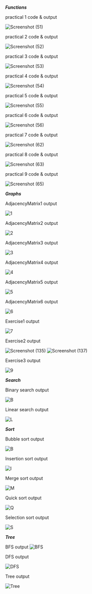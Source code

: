 ***Functions***


practical 1 code & output

![Screenshot (51)](https://github.com/user-attachments/assets/8f816244-a511-4093-86f9-f61f1d570841)

practical 2 code & output

![Screenshot (52)](https://github.com/user-attachments/assets/29591383-914f-4a7d-9f5b-e6c3c1b743bb)

practical 3 code & output

![Screenshot (53)](https://github.com/user-attachments/assets/7cacf8f6-0129-413e-8d89-efcca9e0273e)

practical 4 code & output

![Screenshot (54)](https://github.com/user-attachments/assets/18a8d3fa-8fea-4ed2-8196-79b3bd89b7b0)

practical 5 code & output

![Screenshot (55)](https://github.com/user-attachments/assets/2df214cf-8250-4128-b953-b98d14c020f7)

practical 6 code & output

![Screenshot (56)](https://github.com/user-attachments/assets/38a07d32-23d1-4f32-b53a-d4c993ebdb96)

practical 7 code & output

![Screenshot (62)](https://github.com/user-attachments/assets/b1569355-2d17-4b17-8433-f7b2b4e8b8d5)

practical 8 code & output

![Screenshot (63)](https://github.com/user-attachments/assets/e3ab5dd9-1e51-4796-8687-c812e7bd3370)

practical 9 code & output

![Screenshot (65)](https://github.com/user-attachments/assets/a0bb6c4d-628e-4269-bf53-f72571fece81)





***Graphs***


AdjacencyMatrix1 output

![1](https://github.com/user-attachments/assets/c676030d-24b7-4d54-b544-a0fc61e81549)

AdjacencyMatrix2 output

![2](https://github.com/user-attachments/assets/e732d783-cbad-4a2b-a97e-0486c98767d4)

AdjacencyMatrix3 output

![3](https://github.com/user-attachments/assets/cef84168-b855-4619-8cca-e7318b0950d0)

AdjacencyMatrix4 output

![4](https://github.com/user-attachments/assets/f7aa36fd-105f-4d4f-91e5-25750c02c29d)

AdjacencyMatrix5 output

![5](https://github.com/user-attachments/assets/1d7dd100-aa9b-4b14-8b15-1a4fb02d1031)

AdjacencyMatrix6 output

![6](https://github.com/user-attachments/assets/4acc169a-077d-4941-a35b-00f816c9e595)

Exercise1 output

![7](https://github.com/user-attachments/assets/06f806ea-a7e8-4410-a7ab-227313c4dd99)

Exercise2 output

![Screenshot (135)](https://github.com/user-attachments/assets/a1fa8935-8405-4781-a8f7-0d4ad89fc89f)
 ![Screenshot (137)](https://github.com/user-attachments/assets/1ced5156-f66b-4ba6-81cb-9b7588c9c2b8)

Exercise3 output

![9](https://github.com/user-attachments/assets/21926ebc-eaaf-4a57-896d-046f59cfe826)





***Search***


Binary search output

![B](https://github.com/user-attachments/assets/57ed603f-a5d5-4edb-8cef-94dc1c17d90e)

Linear search output

![L](https://github.com/user-attachments/assets/68d702c7-383d-4d84-b835-2bc0c9713251)





***Sort***


Bubble sort output

![B](https://github.com/user-attachments/assets/c4a2bdea-de1f-444d-80f6-f3304d814292)

Insertion sort output

![I](https://github.com/user-attachments/assets/6ed5e60a-d408-41e3-b190-4b90fef4fe44)

Merge sort output

![M](https://github.com/user-attachments/assets/4f38700e-055a-4afc-ac6d-640273fa1724)

Quick sort output

![Q](https://github.com/user-attachments/assets/04a56d19-df62-4fd4-a084-1a8fadc74c09)

Selection sort output

![S](https://github.com/user-attachments/assets/bcb439d3-6d34-4977-95ff-80f32dc05083)





***Tree***


BFS output
![BFS](https://github.com/user-attachments/assets/2e3a2cf2-e619-4b10-8815-b24b5b9a2c44)

DFS output

![DFS](https://github.com/user-attachments/assets/53ceb1fe-fec8-47eb-8c54-ee8402a5ffda)

Tree output

![Tree](https://github.com/user-attachments/assets/b64045ed-2c45-4e0e-aaf0-5ff96ce993da)






